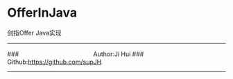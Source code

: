 # OfferInJava
剑指Offer Java实现

****
###　　　　　　　　　　　　    Author:Ji Hui
###　　　　　　　　　 Github:https://github.com/supJH

****
